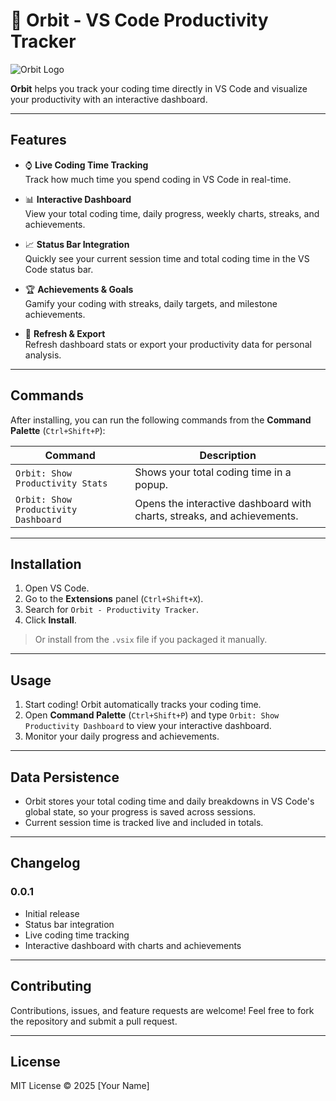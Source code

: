 # 🚀 Orbit - VS Code Productivity Tracker

![Orbit Logo](https://user-images.githubusercontent.com/yourusername/orbit-logo.png)

**Orbit** helps you track your coding time directly in VS Code and visualize your productivity with an interactive dashboard.

---

## Features

- ⌚ **Live Coding Time Tracking**  
  Track how much time you spend coding in VS Code in real-time.

- 📊 **Interactive Dashboard**  
  View your total coding time, daily progress, weekly charts, streaks, and achievements.

- 📈 **Status Bar Integration**  
  Quickly see your current session time and total coding time in the VS Code status bar.

- 🏆 **Achievements & Goals**  
  Gamify your coding with streaks, daily targets, and milestone achievements.

- 🔄 **Refresh & Export**  
  Refresh dashboard stats or export your productivity data for personal analysis.

---

## Commands

After installing, you can run the following commands from the **Command Palette** (`Ctrl+Shift+P`):

| Command | Description |
|---------|-------------|
| `Orbit: Show Productivity Stats` | Shows your total coding time in a popup. |
| `Orbit: Show Productivity Dashboard` | Opens the interactive dashboard with charts, streaks, and achievements. |

---

## Installation

1. Open VS Code.
2. Go to the **Extensions** panel (`Ctrl+Shift+X`).
3. Search for `Orbit - Productivity Tracker`.
4. Click **Install**.

> Or install from the `.vsix` file if you packaged it manually.

---

## Usage

1. Start coding! Orbit automatically tracks your coding time.
2. Open **Command Palette** (`Ctrl+Shift+P`) and type `Orbit: Show Productivity Dashboard` to view your interactive dashboard.
3. Monitor your daily progress and achievements.

---

## Data Persistence

- Orbit stores your total coding time and daily breakdowns in VS Code's global state, so your progress is saved across sessions.
- Current session time is tracked live and included in totals.

---

## Changelog

### 0.0.1
- Initial release
- Status bar integration
- Live coding time tracking
- Interactive dashboard with charts and achievements

---

## Contributing

Contributions, issues, and feature requests are welcome! Feel free to fork the repository and submit a pull request.

---

## License

MIT License © 2025 [Your Name]
